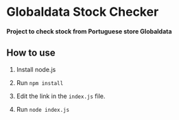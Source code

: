 # Globaldata Stock Checker
#### Project to check stock from Portuguese store Globaldata

## How to use
1. Install node.js

1. Run `npm install`

1. Edit the link in the `index.js` file.

1. Run `node index.js`
